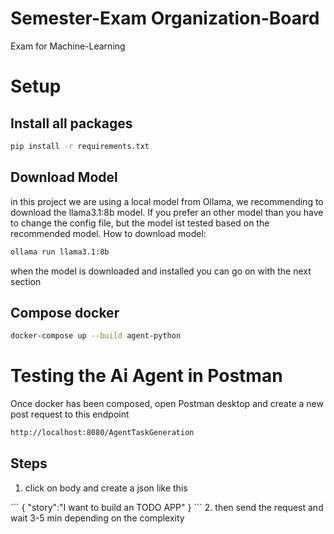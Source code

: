 # Semester-Exam Organization-Board

Exam for Machine-Learning

# Setup

## Install all packages

```bash
pip install -r requirements.txt
```

## Download Model

in this project we are using a local model from Ollama, we recommending to download the llama3.1:8b model. If you prefer an other model
than you have to change the config file, but the model ist tested based on the recommended model. How to download model:
```bash
ollama run llama3.1:8b
```
when the model is downloaded and installed you can go on with the next section

## Compose docker

```bash
docker-compose up --build agent-python
```

# Testing the Ai Agent in Postman

Once docker has been composed, open Postman desktop and create a new post request to this endpoint

```bash
http://localhost:8080/AgentTaskGeneration
```

## Steps

1. click on body and create a json like this

´´´
{
"story":"I want to build an TODO APP"
}
´´´ 2. then send the request and wait 3-5 min depending on the complexity
